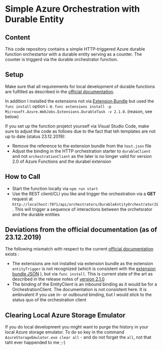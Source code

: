 # Simple Azure Orchestration with Durable Entity

## Content
This code repository contains a simple HTTP-triggered Azure durable function orchestartor with a durable entity serving as a counter. The counter is triggerd via the durable orchestrator function.

## Setup
Make sure that all requirements for local development of durable functions are fulfilled as described in the [official documentation](https://docs.microsoft.com/en-US/azure/azure-functions/durable/quickstart-js-vscode#prerequisites).

In addition I installed the extensions not via [Extension Bundle](https://docs.microsoft.com/en-US/azure/azure-functions/durable/quickstart-js-vscode#prerequisites) but used the `func install` option i. e. `func extensions install -p Microsoft.Azure.WebJobs.Extensions.DurableTask -v 2.1.0`. (reason, see below)

If you set up the function projetct yourself via Visual Studio Code, make sure to adjust the code as follows due to the fact that teh templates are not up to date (status 23.12.2019):
* Remove the reference to the extension bundle from the `host.json` file
* Adjust the binding in the HTTP orchestration starter to `durableClient` and not `orchestrationClient` as the later is no longer valid for version 2.0 of Azure Functions and the durabel extension

## How to Call
* Start the function locally via `npm run start`
* Use the REST client/CLI you like and trigger the orchestration via a **GET** request at `http://localhost:7071/api/orchestrators/DurableEntityOrchestratorJS`. This will trigger a sequence of interactions between the orchetsrator and the durable entities 

## Deviations from the official documentation (as of 23.12.2019)
The following mismatch with respect to the current [official documentation](https://docs.microsoft.com/en-US/azure/azure-functions/durable/durable-functions-entities) exists :
* The extensions are not installed via extension bundle as the extension `entityTrigger` is not recognized (which is consistent with the [extension bundle JSON](https://github.com/Azure/azure-functions-extension-bundles/blob/master/src/Microsoft.Azure.Functions.ExtensionBundle/extensions.json) ), but via `func install`. This is current state of the art as described in the release notes of [version 2.1.0](https://github.com/Azure/azure-functions-durable-extension/releases) 
* The binding of the EntityClient is an inbound binding as it would be for a OrchestrationClient. The documentation is not consistent here. It is ambivalent if you use in- or outbound binding, but I would stick to the status quo of the orchestration client

## Clearing Local Azure Storage Emulator
If you do local development you might want to purge the history in your local Azure storage emulator. To do so key in the command `AzureStorageEmulator.exe clear all` - and do not forget the `all`, not that taht ever happended to me ;-) 
